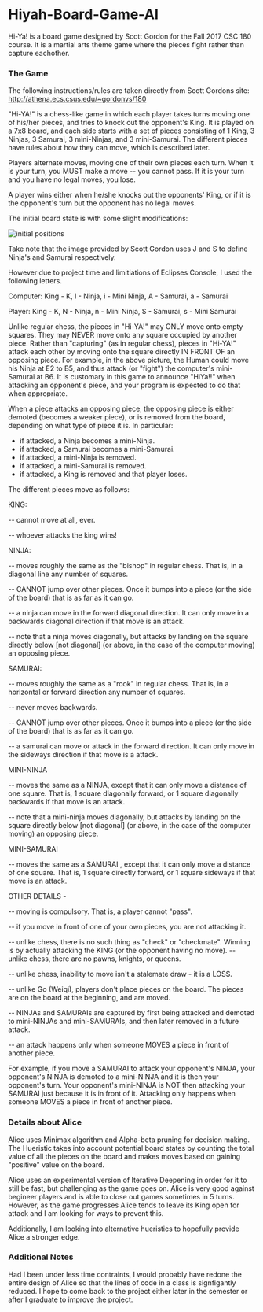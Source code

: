 # Hiyah-Board-Game-AI
Hi-Ya! is a board game designed by Scott Gordon for the Fall 2017 CSC 180 course. It is a martial arts theme game where the pieces fight
rather than capture eachother. 

### The Game

The following instructions/rules are taken directly from Scott Gordons site: http://athena.ecs.csus.edu/~gordonvs/180

"Hi-YA!" is a chess-like game in which each player takes turns moving one of
his/her pieces, and tries to knock out the opponent's King.  It is played on
a 7x8 board, and each side starts with a set of pieces consisting of 1 King,
3 Ninjas, 3 Samurai, 3 mini-Ninjas, and 3 mini-Samurai.  The different pieces
have rules about how they can move, which is described later.

Players alternate moves, moving one of their own pieces each turn.
When it is your turn, you MUST make a move -- you cannot pass.
If it is your turn and you have no legal moves, you lose.

A player wins either when he/she knocks out the opponents' King, or if it is
the opponent's turn but the opponent has no legal moves.

The initial board state is with some slight modifications:

![initial positions](http://athena.ecs.csus.edu/~gordonvs/180/board1.JPG)

Take note that the image provided by Scott Gordon uses J and S to define Ninja's and Samurai respectively.

However due to project time and limitiations of Eclipses Console, I used the following letters.

Computer:
King - K, I - Ninja, i - Mini Ninja, A - Samurai, a - Samurai

Player:
King - K, N - Ninja, n - Mini Ninja, S - Samurai, s - Mini Samurai

Unlike regular chess, the pieces in "Hi-YA!" may ONLY move onto empty squares.
They may NEVER move onto any square occupied by another piece.
Rather than "capturing" (as in regular chess), pieces in "Hi-YA!" attack each
other by moving onto the square directly IN FRONT OF an opposing piece.
For example, in the above picture, the Human could move his Ninja at E2 to B5,
and thus attack (or "fight") the computer's mini-Samurai at B6.  It is customary
in this game to announce "HiYa!!" when attacking an opponent's piece, and your
program is expected to do that when appropriate.

When a piece attacks an opposing piece, the opposing piece is either demoted
(becomes a weaker piece), or is removed from the board, depending on what type
of piece it is.  In particular:

- if attacked, a Ninja becomes a mini-Ninja.
- if attacked, a Samurai becomes a mini-Samurai.
- if attacked, a mini-Ninja is removed.
- if attacked, a mini-Samurai is removed.
- if attacked, a King is removed and that player loses.

The different pieces move as follows:

KING:

-- cannot move at all, ever.

-- whoever attacks the king wins!

NINJA:

-- moves roughly the same as the "bishop" in regular chess. That is, in a diagonal line any number of squares.
    
-- CANNOT jump over other pieces. Once it bumps into a piece (or the side of the board) that is as far as it can go.
    
-- a ninja can move in the forward diagonal direction. It can only move in a backwards diagonal direction if that move is an attack.
    
-- note that a ninja moves diagonally, but attacks by landing on the square directly below [not diagonal] (or above, in the case of the computer moving) an opposing piece.

SAMURAI:

-- moves roughly the same as a "rook" in regular chess. That is, in a horizontal or forward direction any number of squares.
    
-- never moves backwards.

-- CANNOT jump over other pieces. Once it bumps into a piece (or the side of the board) that is as far as it can go.
    
-- a samurai can move or attack in the forward direction. It can only move in the sideways direction if that move is a attack.

MINI-NINJA

-- moves the same as a NINJA, except that it can only move a distance of one square. That is, 1 square diagonally forward, or 1 square diagonally backwards if that move is an attack.
    
-- note that a mini-ninja moves diagonally, but attacks by landing on the square directly below [not diagonal] (or above, in the case of the computer moving) an opposing piece.

MINI-SAMURAI

-- moves the same as a SAMURAI , except that it can only move a distance of one square. That is, 1 square directly forward, or 1 square sideways if that move is an attack.
    
OTHER DETAILS - 

-- moving is compulsory.  That is, a player cannot "pass".

-- if you move in front of one of your own pieces, you are not attacking it.

-- unlike chess, there is no such thing as "check" or "checkmate".  Winning is by actually attacking the KING (or the opponent having no move).
-- unlike chess, there are no pawns, knights, or queens.

-- unlike chess, inability to move isn't a stalemate draw - it is a LOSS.

-- unlike Go (Weiqi), players don't place pieces on the board. The pieces are on the board at the beginning, and are moved.
    
-- NINJAs and SAMURAIs are captured by first being attacked and demoted to mini-NINJAs and mini-SAMURAIs, and then later removed in a future attack.
    
-- an attack happens only when someone MOVES a piece in front of another piece.

For example, if you move a SAMURAI to attack your opponent's NINJA,
your opponent's NINJA is demoted to a mini-NINJA and it is then your
opponent's turn.  Your opponent's mini-NINJA is NOT then attacking your
SAMURAI just because it is in front of it.  Attacking only happens when
someone MOVES a piece in front of another piece.

### Details about Alice

Alice uses Minimax algorithm and Alpha-beta pruning for decision making. The Hueristic takes into account potential board states by counting the total value of all the pieces on the board and makes moves based on gaining "positive" value on the board.

Alice uses an experimental version of Iterative Deepening in order for it to still be fast, but challenging as the game goes on. Alice is very good against begineer players and is able to close out games sometimes in 5 turns. However, as the game progresses Alice tends to leave its King open for attack and I am looking for ways to prevent this.

Additionally, I am looking into alternative hueristics to hopefully provide Alice a stronger edge. 

### Additional Notes

Had I been under less time contraints, I would probably have redone the entire design of Alice so that the lines of code in a class is signfigantly reduced. I hope to come back to the project either later in the semester or after I graduate to improve the project.
